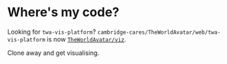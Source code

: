 # Where's my code?

Looking for `twa-vis-platform`?
`cambridge-cares/TheWorldAvatar/web/twa-vis-platform` is now [`TheWorldAvatar/viz`](https://github.com/TheWorldAvatar/viz).

Clone away and get visualising.

